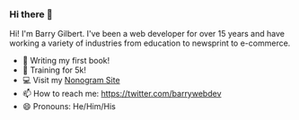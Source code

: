 ### Hi there 👋

Hi! I'm Barry Gilbert. I've been a web developer for over 15 years and have working a variety of industries from education to newsprint to e-commerce.

- 🔭 Writing my first book!
- :runner: Training for 5k!
- :computer: Visit my [Nonogram Site](https://nonogramsonline.com)
- 📫 How to reach me: https://twitter.com/barrywebdev
- 😄 Pronouns: He/Him/His
